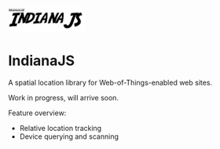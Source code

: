 <img src="indianajs.png" alt="IndianaJS" height="50px">

# IndianaJS

A spatial location library for Web-of-Things-enabled web sites.

Work in progress, will arrive soon.

Feature overview:

 * Relative location tracking
 * Device querying and scanning